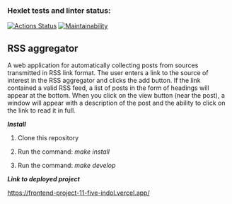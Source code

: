 ### Hexlet tests and linter status:
[![Actions Status](https://github.com/Weloza/frontend-project-11/actions/workflows/hexlet-check.yml/badge.svg)](https://github.com/Weloza/frontend-project-11/actions)
[![Maintainability](https://api.codeclimate.com/v1/badges/75bb320ec56c594ca824/maintainability)](https://codeclimate.com/github/Weloza/frontend-project-11/maintainability)

## RSS aggregator

A web application for automatically collecting posts from sources transmitted in RSS link format.
The user enters a link to the source of interest in the RSS aggregator and clicks the add button.
If the link contained a valid RSS feed, a list of posts in the form of headings will appear at the bottom.
When you click on the view button (near the post), a window will appear with a description of the post 
and the ability to click on the link to read it in full.

***Install***

1. Clone this repository

2. Run the command: _make install_

3. Run the command: _make develop_

***Link to deployed project***

https://frontend-project-11-five-indol.vercel.app/